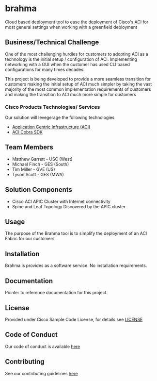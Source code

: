 # brahma

Cloud based deployment tool to ease the deployment of Cisco's ACI for most general settings when working with a greenfield deployment


## Business/Technical Challenge

One of the most challenging hurdles for customers to adopting ACI as a technology is the initial setup / configuration of ACI.  Implementing networking with a GUI when the customer has used CLI based configurations for many times decades.

This project is being developed to provide a more seamless transition for customers making the initial setup of ACI much simpler by taking the vast majority of the most common implementation requirements of customers and making the transition to ACI much more simple for customers


### Cisco Products Technologies/ Services

Our solution will levegerage the following technologies

* [Application Centric Infrastructure (ACI)](http://cisco.com/go/aci)
* [ACI Cobra SDK](https://github.com/datacenter/cobra)

## Team Members

* Matthew Garrett - USC (West)
* Michael Finch - GES (South)
* Tim Miller - GVE (US)
* Tyson Scott - GES (MWA)


## Solution Components

* Cisco ACI APIC Cluster with Internet connectivity
* Spine and Leaf Topology Discovered by the APIC cluster
<!-- This does not need to be completed during the initial submission phase  

Provide a brief overview of the components involved with this project. e.g Python /  -->


## Usage

The purpose of the Brahma tool is to simplify the deployment of an ACI Fabric for our customers.
<!-- This does not need to be completed during the initial submission phase  

Provide a brief overview of how to use the solution  -->



## Installation

Brahma is provides as a software service.  No installation requirements.


## Documentation

Pointer to reference documentation for this project.


## License

Provided under Cisco Sample Code License, for details see [LICENSE](./LICENSE.md)

## Code of Conduct

Our code of conduct is available [here](./CODE_OF_CONDUCT.md)

## Contributing

See our contributing guidelines [here](./CONTRIBUTING.md)
